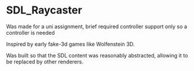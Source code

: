 # SDL_Raycaster
Was made for a uni assignment, brief required controller support only so a controller is needed

Inspired by early fake-3d games like Wolfenstein 3D.

Was built so that the SDL content was reasonably abstracted, allowing it to be replaced by other renderers.
